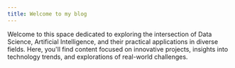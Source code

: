 ```yaml
---
title: Welcome to my blog
---
```


Welcome to this space dedicated to exploring the intersection of Data Science, Artificial Intelligence, and their practical applications in diverse fields. Here, you'll find content focused on innovative projects, insights into technology trends, and explorations of real-world challenges.

